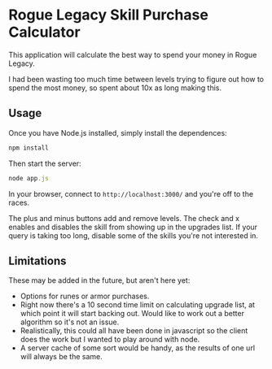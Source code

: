# Rogue Legacy Skill Purchase Calculator

This application will calculate the best way to spend your money in Rogue Legacy.

I had been wasting too much time between levels trying to figure out how to spend the most money, so spent about 10x as long making this.

## Usage

Once you have Node.js installed, simply install the dependences:

```js
npm install
```

Then start the server:

```js
node app.js
```

In your browser, connect to `http://localhost:3000/` and you're off to the races.

The plus and minus buttons add and remove levels.  The check and x enables and disables the skill from showing up in the upgrades list.  If your query is taking too long, disable some of the skills you're not interested in.

## Limitations

These may be added in the future, but aren't here yet:

* Options for runes or armor purchases.
* Right now there's a 10 second time limit on calculating upgrade list, at which point it will start backing out. Would like to work out a better algorithm so it's not an issue.
* Realistically, this could all have been done in javascript so the client does the work but I wanted to play around with node.
* A server cache of some sort would be handy, as the results of one url will always be the same.

